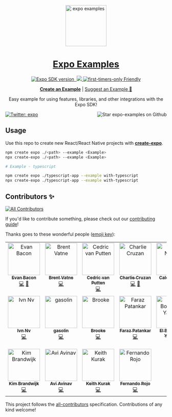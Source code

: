 <p align="center">
  <a href="https://expo.dev/">
    <img alt="expo examples" height="128" src="./.gh-assets/banner.png">
    <h1 align="center">Expo Examples</h1>
  </a>
</p>

<p align="center">
  <a aria-label="SDK version" href="https://www.npmjs.com/package/expo" target="_blank">
    <img alt="Expo SDK version" src="https://img.shields.io/npm/v/expo.svg?style=flat-square&label=SDK&labelColor=000000&color=4630EB">
  </a>
  <a aria-label="Join our forums" href="https://forums.expo.dev" target="_blank">
    <img alt="" src="https://img.shields.io/badge/Ask%20Questions%20-blue.svg?style=flat-square&logo=discourse&logoWidth=15&labelColor=000000&color=4630EB">
  </a>
  <a aria-label="PRs Welcome" href="http://makeapullrequest.com" target="_blank">
    <img src="https://img.shields.io/badge/PRs-welcome-brightgreen.svg?style=flat-square"/>
  </a>
  <a aria-label="first-timers-only Friendly" href="http://www.firsttimersonly.com" target="_blank">
    <img alt="first-timers-only Friendly" src="https://img.shields.io/badge/first--timers--only-friendly-4630EB.svg?style=flat-square" />
  </a>
</p>

<p align="center">
  <a aria-label="create a new example" href="https://github.com/expo/examples/blob/master/contributing.md"><b>Create an Example</b></a>
 |
  <a aria-label="suggest an example" href="https://github.com/expo/examples/issues/new?assignees=&labels=&template=feature_request.md">Suggest an Example 🚀</a>
</p>

<p align="center">Easy example for using features, libraries, and other integrations with the Expo SDK!
</p>

<p>
  <a aria-label="Follow @expo on Twitter" href="https://twitter.com/intent/follow?screen_name=expo" target="_blank">
    <img  alt="Twitter: expo" src="https://img.shields.io/twitter/follow/expo.svg?style=flat-square&label=Follow%20%40expo&logo=TWITTER&logoColor=FFFFFF&labelColor=00aced&logoWidth=15&color=lightgray" />
  </a>

  <a aria-label="Star expo examples on Github" href="https://github.com/expo/examples">
    <img aria-label="Star the repo" align="right" alt="Star expo-examples on Github" src="https://img.shields.io/github/stars/expo/examples.svg?style=flat-square&label=Star%20on%20Github&logo=GITHUB&logoColor=FFFFFF&labelColor=24292e&logoWidth=15&color=lightgray" />
  </a>
</p>

## Usage

Use this repo to create new React/React Native projects with [**create-expo**](https://github.com/expo/expo/tree/main/packages/create-expo#readme).

```sh
npm create expo ./<path> --example <Example>
npx create-expo ./<path> --example <Example>

# Example - typescript

npm create expo ./typescript-app --example with-typescript
npx create-expo ./typescript-app --example with-typescript
```

## Contributors ✨

<!-- ALL-CONTRIBUTORS-BADGE:START - Do not remove or modify this section -->
[![All Contributors](https://img.shields.io/badge/all_contributors-18-orange.svg?style=flat-square)](#contributors-)
<!-- ALL-CONTRIBUTORS-BADGE:END -->

If you'd like to contribute something, please check out our [contributing guide](./contributing.md)!

Thanks goes to these wonderful people ([emoji key](https://allcontributors.org/docs/en/emoji-key)):

<!-- ALL-CONTRIBUTORS-LIST:START - Do not remove or modify this section -->
<!-- prettier-ignore-start -->
<!-- markdownlint-disable -->
<table>
  <tbody>
    <tr>
      <td align="center" valign="top" width="14.28%"><a href="https://twitter.com/baconbrix"><img src="https://avatars1.githubusercontent.com/u/9664363?v=4?s=100" width="100px;" alt="Evan Bacon"/><br /><sub><b>Evan Bacon</b></sub></a><br /><a href="https://github.com/expo/examples/commits?author=EvanBacon" title="Code">💻</a> <a href="https://github.com/expo/examples/commits?author=EvanBacon" title="Documentation">📖</a></td>
      <td align="center" valign="top" width="14.28%"><a href="https://github.com/brentvatne"><img src="https://avatars2.githubusercontent.com/u/90494?v=4?s=100" width="100px;" alt="Brent Vatne"/><br /><sub><b>Brent Vatne</b></sub></a><br /><a href="https://github.com/expo/examples/commits?author=brentvatne" title="Code">💻</a></td>
      <td align="center" valign="top" width="14.28%"><a href="https://bycedric.com"><img src="https://avatars2.githubusercontent.com/u/1203991?v=4?s=100" width="100px;" alt="Cedric van Putten"/><br /><sub><b>Cedric van Putten</b></sub></a><br /><a href="https://github.com/expo/examples/commits?author=byCedric" title="Code">💻</a></td>
      <td align="center" valign="top" width="14.28%"><a href="https://github.com/cruzach"><img src="https://avatars0.githubusercontent.com/u/35579283?v=4?s=100" width="100px;" alt="Charlie Cruzan"/><br /><sub><b>Charlie Cruzan</b></sub></a><br /><a href="https://github.com/expo/examples/commits?author=cruzach" title="Code">💻</a> <a href="https://github.com/expo/examples/commits?author=cruzach" title="Documentation">📖</a></td>
      <td align="center" valign="top" width="14.28%"><a href="https://blog.calebnance.com"><img src="https://avatars2.githubusercontent.com/u/1774589?v=4?s=100" width="100px;" alt="Caleb Nance"/><br /><sub><b>Caleb Nance</b></sub></a><br /><a href="https://github.com/expo/examples/commits?author=calebnance" title="Code">💻</a> <a href="https://github.com/expo/examples/commits?author=calebnance" title="Documentation">📖</a></td>
      <td align="center" valign="top" width="14.28%"><a href="https://github.com/sjchmiela"><img src="https://avatars2.githubusercontent.com/u/1151041?v=4?s=100" width="100px;" alt="Stanisław Chmiela"/><br /><sub><b>Stanisław Chmiela</b></sub></a><br /><a href="https://github.com/expo/examples/commits?author=sjchmiela" title="Code">💻</a></td>
      <td align="center" valign="top" width="14.28%"><a href="https://github.com/tsapeta"><img src="https://avatars0.githubusercontent.com/u/1714764?v=4?s=100" width="100px;" alt="Tomasz Sapeta"/><br /><sub><b>Tomasz Sapeta</b></sub></a><br /><a href="https://github.com/expo/examples/pulls?q=is%3Apr+reviewed-by%3Atsapeta" title="Reviewed Pull Requests">👀</a></td>
    </tr>
    <tr>
      <td align="center" valign="top" width="14.28%"><a href="https://github.com/ivnnv"><img src="https://avatars0.githubusercontent.com/u/23552631?v=4?s=100" width="100px;" alt="Ivn Nv"/><br /><sub><b>Ivn Nv</b></sub></a><br /><a href="https://github.com/expo/examples/commits?author=ivnnv" title="Code">💻</a></td>
      <td align="center" valign="top" width="14.28%"><a href="http://www.gasolin.idv.tw"><img src="https://avatars1.githubusercontent.com/u/748808?v=4?s=100" width="100px;" alt="gasolin"/><br /><sub><b>gasolin</b></sub></a><br /><a href="https://github.com/expo/examples/commits?author=gasolin" title="Code">💻</a></td>
      <td align="center" valign="top" width="14.28%"><a href="https://github.com/brookemitchell"><img src="https://avatars0.githubusercontent.com/u/927600?v=4?s=100" width="100px;" alt="Brooke"/><br /><sub><b>Brooke</b></sub></a><br /><a href="https://github.com/expo/examples/commits?author=brookemitchell" title="Code">💻</a></td>
      <td align="center" valign="top" width="14.28%"><a href="https://github.com/FarazPatankar"><img src="https://avatars3.githubusercontent.com/u/10681116?v=4?s=100" width="100px;" alt="Faraz Patankar"/><br /><sub><b>Faraz Patankar</b></sub></a><br /><a href="https://github.com/expo/examples/commits?author=FarazPatankar" title="Code">💻</a></td>
      <td align="center" valign="top" width="14.28%"><a href="https://github.com/YassineElbouchaibi"><img src="https://avatars3.githubusercontent.com/u/46449697?v=4?s=100" width="100px;" alt="El Bouchaibi Yassine"/><br /><sub><b>El Bouchaibi Yassine</b></sub></a><br /><a href="https://github.com/expo/examples/commits?author=YassineElbouchaibi" title="Code">💻</a></td>
      <td align="center" valign="top" width="14.28%"><a href="http://www.takameyer.com"><img src="https://avatars.githubusercontent.com/u/164606?v=4?s=100" width="100px;" alt="Andrew Meyer"/><br /><sub><b>Andrew Meyer</b></sub></a><br /><a href="https://github.com/expo/examples/commits?author=takameyer" title="Code">💻</a></td>
      <td align="center" valign="top" width="14.28%"><a href="http://cs.uky.edu/~jtho264/index.html"><img src="https://avatars.githubusercontent.com/u/29828269?v=4?s=100" width="100px;" alt="Tag Howard"/><br /><sub><b>Tag Howard</b></sub></a><br /><a href="https://github.com/expo/examples/commits?author=tajetaje" title="Code">💻</a></td>
    </tr>
    <tr>
      <td align="center" valign="top" width="14.28%"><a href="https://github.com/kbrandwijk"><img src="https://avatars.githubusercontent.com/u/852069?v=4?s=100" width="100px;" alt="Kim Brandwijk"/><br /><sub><b>Kim Brandwijk</b></sub></a><br /><a href="https://github.com/expo/examples/commits?author=kbrandwijk" title="Code">💻</a></td>
      <td align="center" valign="top" width="14.28%"><a href="https://aviavinav.tech"><img src="https://avatars.githubusercontent.com/u/54372449?v=4?s=100" width="100px;" alt="Avi Avinav"/><br /><sub><b>Avi Avinav</b></sub></a><br /><a href="https://github.com/expo/examples/commits?author=AviAvinav" title="Code">💻</a></td>
      <td align="center" valign="top" width="14.28%"><a href="https://github.com/keith-kurak"><img src="https://avatars.githubusercontent.com/u/8053974?v=4?s=100" width="100px;" alt="Keith Kurak"/><br /><sub><b>Keith Kurak</b></sub></a><br /><a href="https://github.com/expo/examples/commits?author=keith-kurak" title="Code">💻</a></td>
      <td align="center" valign="top" width="14.28%"><a href="http://wearpatos.com"><img src="https://avatars.githubusercontent.com/u/13172299?v=4?s=100" width="100px;" alt="Fernando Rojo"/><br /><sub><b>Fernando Rojo</b></sub></a><br /><a href="https://github.com/expo/examples/commits?author=nandorojo" title="Code">💻</a></td>
    </tr>
  </tbody>
</table>

<!-- markdownlint-restore -->
<!-- prettier-ignore-end -->

<!-- ALL-CONTRIBUTORS-LIST:END -->

This project follows the [all-contributors](https://github.com/all-contributors/all-contributors) specification. Contributions of any kind welcome!
